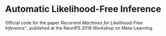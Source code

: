 # Automatic Likelihood-Free Inference

Official code for the paper *Recurrent Machines for Likelihood-Free Inference"*, published at the NeurIPS 2018 Workshop on Meta-Learning.
